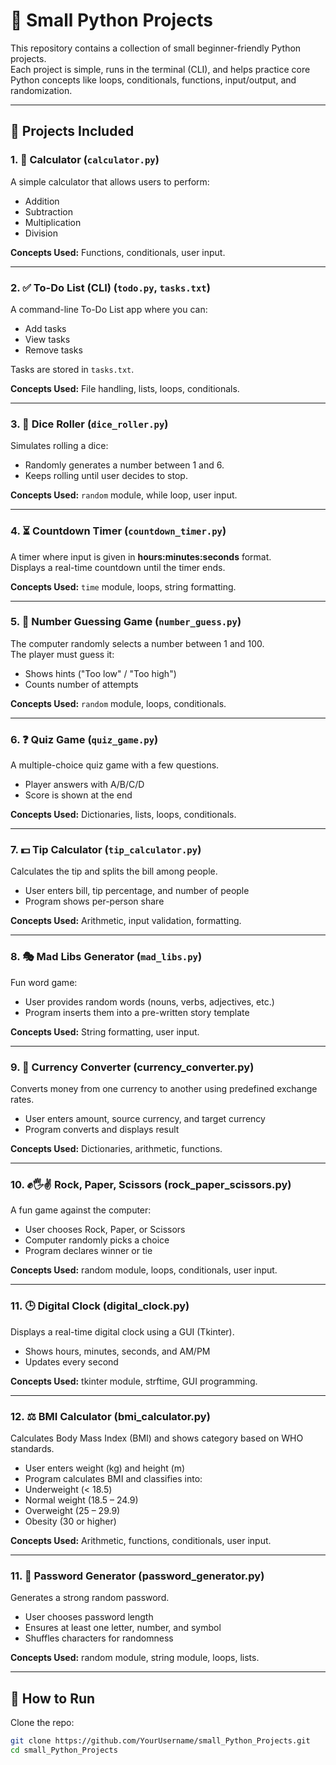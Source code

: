 # 🐍 Small Python Projects

This repository contains a collection of small beginner-friendly Python projects.  
Each project is simple, runs in the terminal (CLI), and helps practice core Python concepts like loops, conditionals, functions, input/output, and randomization.

---

## 📂 Projects Included

### 1. 🧮 Calculator (`calculator.py`)
A simple calculator that allows users to perform:
- Addition
- Subtraction
- Multiplication
- Division

**Concepts Used:** Functions, conditionals, user input.

---

### 2. ✅ To-Do List (CLI) (`todo.py`, `tasks.txt`)
A command-line To-Do List app where you can:
- Add tasks  
- View tasks  
- Remove tasks  

Tasks are stored in `tasks.txt`.

**Concepts Used:** File handling, lists, loops, conditionals.

---

### 3. 🎲 Dice Roller (`dice_roller.py`)
Simulates rolling a dice:
- Randomly generates a number between 1 and 6.
- Keeps rolling until user decides to stop.

**Concepts Used:** `random` module, while loop, user input.

---

### 4. ⏳ Countdown Timer (`countdown_timer.py`)
A timer where input is given in **hours:minutes:seconds** format.  
Displays a real-time countdown until the timer ends.

**Concepts Used:** `time` module, loops, string formatting.

---

### 5. 🔢 Number Guessing Game (`number_guess.py`)
The computer randomly selects a number between 1 and 100.  
The player must guess it:
- Shows hints ("Too low" / "Too high")
- Counts number of attempts

**Concepts Used:** `random` module, loops, conditionals.

---

### 6. ❓ Quiz Game (`quiz_game.py`)
A multiple-choice quiz game with a few questions.  
- Player answers with A/B/C/D  
- Score is shown at the end

**Concepts Used:** Dictionaries, lists, loops, conditionals.

---

### 7. 💵 Tip Calculator (`tip_calculator.py`)
Calculates the tip and splits the bill among people.  
- User enters bill, tip percentage, and number of people  
- Program shows per-person share

**Concepts Used:** Arithmetic, input validation, formatting.

---

### 8. 🎭 Mad Libs Generator (`mad_libs.py`)
Fun word game:
- User provides random words (nouns, verbs, adjectives, etc.)  
- Program inserts them into a pre-written story template  

**Concepts Used:** String formatting, user input.

---

### 9. 💱 Currency Converter (currency_converter.py)

Converts money from one currency to another using predefined exchange rates.
- User enters amount, source currency, and target currency
- Program converts and displays result

**Concepts Used:** Dictionaries, arithmetic, functions.

---

### 10. ✊🖐✌ Rock, Paper, Scissors (rock_paper_scissors.py)

A fun game against the computer:
- User chooses Rock, Paper, or Scissors
- Computer randomly picks a choice
- Program declares winner or tie

**Concepts Used:** random module, loops, conditionals, user input.

---

### 11. 🕒 Digital Clock (digital_clock.py)

Displays a real-time digital clock using a GUI (Tkinter).
- Shows hours, minutes, seconds, and AM/PM
- Updates every second

**Concepts Used:** tkinter module, strftime, GUI programming.

---

### 12. ⚖️ BMI Calculator (bmi_calculator.py)

Calculates Body Mass Index (BMI) and shows category based on WHO standards.
- User enters weight (kg) and height (m)
- Program calculates BMI and classifies into:
- Underweight (< 18.5)
- Normal weight (18.5 – 24.9)
- Overweight (25 – 29.9)
- Obesity (30 or higher)

**Concepts Used:** Arithmetic, functions, conditionals, user input.

---

### 11. 🔑 Password Generator (password_generator.py)

Generates a strong random password.
- User chooses password length
- Ensures at least one letter, number, and symbol
- Shuffles characters for randomness

**Concepts Used:** random module, string module, loops, lists.

---

## 🚀 How to Run
Clone the repo:
```bash
git clone https://github.com/YourUsername/small_Python_Projects.git
cd small_Python_Projects

